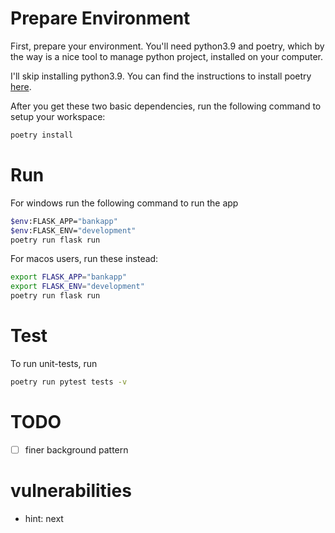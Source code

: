 # Prepare Environment

First, prepare your environment. You'll need python3.9 and poetry, which by the way is a 
nice tool to manage python project, installed on your computer.

I'll skip installing python3.9. You can find the instructions to install poetry [here].

[here]: https://pypi.org/project/poetry/#Installation

After you get these two basic dependencies, run the following command
to setup your workspace:

```bash
poetry install
```

# Run

For windows run the following command to run the app
```bash
$env:FLASK_APP="bankapp"
$env:FLASK_ENV="development"
poetry run flask run
```

For macos users, run these instead:
```bash
export FLASK_APP="bankapp"
export FLASK_ENV="development"
poetry run flask run
```

# Test
To run unit-tests, run
```bash
poetry run pytest tests -v
```

# TODO
- [ ] finer background pattern

# vulnerabilities
- hint: next
